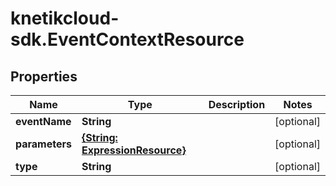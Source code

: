 # knetikcloud-sdk.EventContextResource

## Properties
Name | Type | Description | Notes
------------ | ------------- | ------------- | -------------
**eventName** | **String** |  | [optional] 
**parameters** | [**{String: ExpressionResource}**](ExpressionResource.md) |  | [optional] 
**type** | **String** |  | [optional] 


